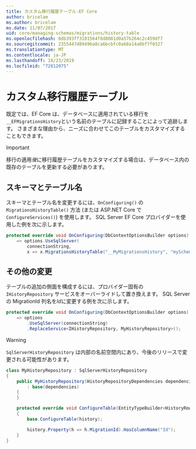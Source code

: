 ```yaml
---
title: カスタム移行履歴テーブル-EF Core
author: bricelam
ms.author: bricelam
ms.date: 11/07/2017
uid: core/managing-schemas/migrations/history-table
ms.openlocfilehash: 0db393ff3101564f8d8081d0a57b264c2c459df7
ms.sourcegitcommit: 2355447d89496a8ca6bcbfc0a68a14a0bf7f0327
ms.translationtype: MT
ms.contentlocale: ja-JP
ms.lasthandoff: 10/23/2019
ms.locfileid: "72812075"
---
```

# <a name="custom-migrations-history-table"></a>カスタム移行履歴テーブル

既定では、EF Core は、データベースに適用されている移行を `__EFMigrationsHistory`という名前のテーブルに記録することによって追跡します。 さまざまな理由から、ニーズに合わせてこのテーブルをカスタマイズすることもできます。

> [!IMPORTANT]
> 移行の適用*後*に移行履歴テーブルをカスタマイズする場合は、データベース内の既存のテーブルを更新する必要があります。

## <a name="schema-and-table-name"></a>スキーマとテーブル名

スキーマとテーブル名を変更するには、`OnConfiguring()` の `MigrationsHistoryTable()` 方法 (または ASP.NET Core で `ConfigureServices()`) を使用します。 SQL Server EF Core プロバイダーを使用した例を次に示します。

``` csharp
protected override void OnConfiguring(DbContextOptionsBuilder options)
    => options.UseSqlServer(
        connectionString,
        x => x.MigrationsHistoryTable("__MyMigrationsHistory", "mySchema"));
```

## <a name="other-changes"></a>その他の変更

テーブルの追加の側面を構成するには、プロバイダー固有の `IHistoryRepository` サービスをオーバーライドして置き換えます。 SQL Server の MigrationId 列名を*Id*に変更する例を次に示します。

``` csharp
protected override void OnConfiguring(DbContextOptionsBuilder options)
    => options
        .UseSqlServer(connectionString)
        .ReplaceService<IHistoryRepository, MyHistoryRepository>();
```

> [!WARNING]
> `SqlServerHistoryRepository` は内部の名前空間内にあり、今後のリリースで変更される可能性があります。

``` csharp
class MyHistoryRepository : SqlServerHistoryRepository
{
    public MyHistoryRepository(HistoryRepositoryDependencies dependencies)
        : base(dependencies)
    {
    }

    protected override void ConfigureTable(EntityTypeBuilder<HistoryRow> history)
    {
        base.ConfigureTable(history);

        history.Property(h => h.MigrationId).HasColumnName("Id");
    }
}
```
